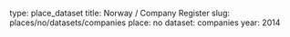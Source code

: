 type: place_dataset
title: Norway / Company Register
slug: places/no/datasets/companies
place: no
dataset: companies
year: 2014

